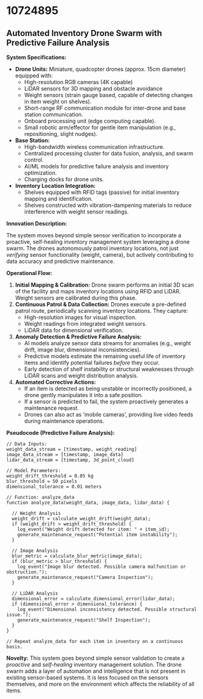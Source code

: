 # 10724895

## Automated Inventory Drone Swarm with Predictive Failure Analysis

**System Specifications:**

*   **Drone Units:** Miniature, quadcopter drones (approx. 15cm diameter) equipped with:
    *   High-resolution RGB cameras (4K capable)
    *   LiDAR sensors for 3D mapping and obstacle avoidance
    *   Weight sensors (strain gauge based, capable of detecting changes in item weight on shelves).
    *   Short-range RF communication module for inter-drone and base station communication.
    *   Onboard processing unit (edge computing capable).
    *   Small robotic arm/effector for gentle item manipulation (e.g., repositioning, slight nudges).
*   **Base Station:**
    *   High-bandwidth wireless communication infrastructure.
    *   Centralized processing cluster for data fusion, analysis, and swarm control.
    *   AI/ML models for predictive failure analysis and inventory optimization.
    *   Charging docks for drone units.
*   **Inventory Location Integration:**
    *   Shelves equipped with RFID tags (passive) for initial inventory mapping and identification.
    *   Shelves constructed with vibration-dampening materials to reduce interference with weight sensor readings.

**Innovation Description:**

The system moves beyond simple sensor verification to incorporate a proactive, self-healing inventory management system leveraging a drone swarm. The drones autonomously patrol inventory locations, not just *verifying* sensor functionality (weight, camera), but actively contributing to data accuracy and predictive maintenance.

**Operational Flow:**

1.  **Initial Mapping & Calibration:** Drone swarm performs an initial 3D scan of the facility and maps inventory locations using RFID and LiDAR. Weight sensors are calibrated during this phase.
2.  **Continuous Patrol & Data Collection:** Drones execute a pre-defined patrol route, periodically scanning inventory locations. They capture:
    *   High-resolution images for visual inspection.
    *   Weight readings from integrated weight sensors.
    *   LiDAR data for dimensional verification.
3.  **Anomaly Detection & Predictive Failure Analysis:**
    *   AI models analyze sensor data streams for anomalies (e.g., weight drift, image blur, dimensional inconsistencies).
    *   Predictive models estimate the remaining useful life of inventory items and identify potential failures *before* they occur.
    *   Early detection of shelf instability or structural weaknesses through LiDAR scans and weight distribution analysis.
4.  **Automated Corrective Actions:**
    *   If an item is detected as being unstable or incorrectly positioned, a drone gently manipulates it into a safe position.
    *   If a sensor is predicted to fail, the system proactively generates a maintenance request.
    *   Drones can also act as 'mobile cameras', providing live video feeds during maintenance operations.

**Pseudocode (Predictive Failure Analysis):**

```
// Data Inputs:
weight_data_stream = [timestamp, weight_reading]
image_data_stream = [timestamp, image_data]
lidar_data_stream = [timestamp, 3d_point_cloud]

// Model Parameters:
weight_drift_threshold = 0.05 kg
blur_threshold = 50 pixels
dimensional_tolerance = 0.01 meters

// Function: analyze_data
function analyze_data(weight_data, image_data, lidar_data) {

  // Weight Analysis
  weight_drift = calculate_weight_drift(weight_data);
  if (weight_drift > weight_drift_threshold) {
    log_event("Weight drift detected for item: " + item_id);
    generate_maintenance_request("Potential item instability");
  }

  // Image Analysis
  blur_metric = calculate_blur_metric(image_data);
  if (blur_metric > blur_threshold) {
    log_event("Image blur detected. Possible camera malfunction or obstruction.");
    generate_maintenance_request("Camera Inspection");
  }

  // LiDAR Analysis
  dimensional_error = calculate_dimensional_error(lidar_data);
  if (dimensional_error > dimensional_tolerance) {
    log_event("Dimensional inconsistency detected. Possible structural issue.");
    generate_maintenance_request("Shelf Inspection");
  }
}

// Repeat analyze_data for each item in inventory on a continuous basis.
```

**Novelty:** This system goes beyond simple sensor validation to create a *proactive* and *self-healing* inventory management solution. The drone swarm adds a layer of automation and intelligence that is not present in existing sensor-based systems. It is less focused on the sensors themselves, and more on the environment which affects the reliability of all items.